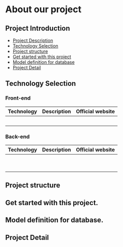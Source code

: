 # About our project

## Project Introduction
- [Project Description](#Project-description)
- [Technology Selection](#technology-selection)
- [Project structure](#project-structure)
- [Get started with this project](#get-started-with-this-project)
- [Model definition for database](#model-definition-for-database)
- [Project Detail](#project-detail)

## Technology Selection

### Front-end
|     Technology     |        Description       |                Official website                |
| :----------------: | :----------------------: | :--------------------------------------------: |
|                    |                          |                                                |
|                    |                          |                                                |
|                    |                          |                                                |
|                    |                          |                                                |
|                    |                          |                                                |

### Back-end
|     Technology     |        Description       |                Official website                |
| :----------------: | :----------------------: | :--------------------------------------------: |
|                    |                          |                                                |
|                    |                          |                                                |
|                    |                          |                                                |
|                    |                          |                                                |
|                    |                          |                                                |
|                    |                          |                                                |
|                    |                          |                                                |
|                    |                          |                                                |
|                    |                          |                                                |

## Project structure

## Get started with this project.

## Model definition for database.

## Project Detail